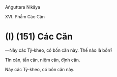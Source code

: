 Aṅguttara Nikāya

XVI. Phẩm Các Căn

# (I) (151) Các Căn

—Này các Tỷ-kheo, có bốn căn này. Thế nào là bốn?

Tín căn, tấn căn, niệm căn, định căn.

Này các Tỷ-kheo, có bốn căn này.


